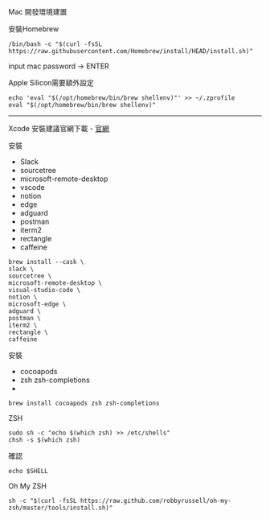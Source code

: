 Mac 開發環境建置

安裝Homebrew
```shell
/bin/bash -c "$(curl -fsSL https://raw.githubusercontent.com/Homebrew/install/HEAD/install.sh)"
```
input mac password -> ENTER 

Apple Silicon需要額外設定
```shell
echo 'eval "$(/opt/homebrew/bin/brew shellenv)"' >> ~/.zprofile
eval "$(/opt/homebrew/bin/brew shellenv)" 
```

---

Xcode 安裝建議官網下載 - [官網](https://developer.apple.com/download/all/?q=xcode)

安裝
- Slack
- sourcetree
- microsoft-remote-desktop
- vscode
- notion
- edge
- adguard
- postman
- iterm2
- rectangle
- caffeine

```shell
brew install --cask \
slack \
sourcetree \
microsoft-remote-desktop \
visual-studio-code \
notion \
microsoft-edge \
adguard \
postman \
iterm2 \
rectangle \
caffeine
```

安裝
- cocoapods
- zsh zsh-completions
- 

```shell
brew install cocoapods zsh zsh-completions
```


ZSH
```shell
sudo sh -c "echo $(which zsh) >> /etc/shells"
chsh -s $(which zsh)
```

確認
```shell
echo $SHELL
```


Oh My ZSH
```shell
sh -c "$(curl -fsSL https://raw.github.com/robbyrussell/oh-my-zsh/master/tools/install.sh)"
```

